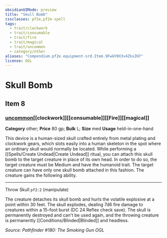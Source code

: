 ```yaml
---
obsidianUIMode: preview
title: "Skull Bomb"
cssclasses: pf2e,pf2e-spell
tags:
  - trait/clockwork
  - trait/consumable
  - trait/fire
  - trait/magical
  - trait/uncommon
  - category/other
aliases: "Compendium.pf2e.equipment-srd.Item.9FwGY0X3v4ZksZH7"
license: OGL
---
```

# Skull Bomb
## Item 8
### [uncommon](uncommon "Uncommon Rarity Trait")[[clockwork]][[consumable]][[Fire]][[magical]]

**Category** other; 
**Price** 80 gp; 
**Bulk** L; **Size** med
**Usage** held-in-one-hand

This device is a human-sized skull crafted entirely from metal plating and clockwork gears, which slots easily into a human skeleton in the spot where an ordinary skull would normally be located. While performing a [[Spells/Create Undead|Create Undead]] ritual, you can attach this skull bomb to the target creature in place of its own head. In order to do so, the target creature must be Medium and have the humanoid trait. The target creature can have only one skull bomb attached in this fashion. The creature gains the following ability.

* * *

Throw Skull `pf2:2` (manipulate)

The creature detaches its skull bomb and hurls the volatile explosive at a point within 30 feet. The skull explodes, dealing 7d6 fire damage to creatures within a 15-foot burst (DC 24 Reflex check save). The skull is permanently destroyed and can't be used again, and the throwing creature is permanently [[Conditions/Blinded|Blinded]] and headless.

*Source: Pathfinder #180: The Smoking Gun*
*OGL*